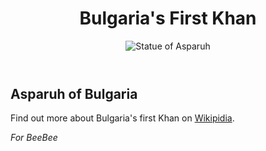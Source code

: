 <html>
 <header>
  <h1>Bulgaria's First Khan</h1>
   <img src="https://upload.wikimedia.org/wikipedia/commons/a/a2/KanasJubigiAsparukh2.JPG" alt="Statue of Asparuh">
 </header>
  <h2>Asparuh of Bulgaria</h2>
 <footer><p>Find out more about Bulgaria's first Khan on <a href="https://en.wikipedia.org/wiki/Asparuh_of_Bulgaria" target=_blank>Wikipidia</a>.<p><em>For BeeBee</em></p></footer>
</html>
